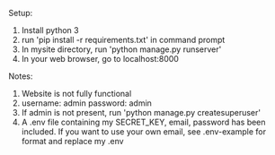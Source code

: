 Setup:
  1) Install python 3
  2) run 'pip install -r requirements.txt' in command prompt
  3) In mysite directory, run 'python manage.py runserver'
  4) In your web browser, go to localhost:8000

Notes:
  1) Website is not fully functional
  2) username: admin
     password: admin
  3) If admin is not present, run 'python manage.py createsuperuser'
  4) A .env file containing my SECRET_KEY, email, password has been included. If you want to use your own email, see .env-example for format and replace my .env
